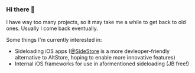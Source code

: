 ### Hi there 👋

I have way too many projects, so it may take me a while to get back to old ones. Usually I come back eventually.

Some things I'm currently interested in:
+ Sideloading iOS apps ([@SideStore](https://github.com/SideStore) is a more devleoper-friendly alternative to AltStore, hoping to enable more innovative features)
+ Internal iOS frameworks for use in aformentioned sideloading (JB free!)
<!--![Metrics](https://metrics.lecoq.io/JJTech0130?template=classic&stars=1&followup=1&activity=1&introduction=1&notable=1&lines=1&stars.limit=4&followup.sections=repositories&followup.indepth=false&activity.limit=5&activity.load=300&activity.days=14&activity.visibility=all&activity.timestamps=false&activity.filter=all&notable.from=organization&notable.repositories=false&notable.indepth=false&notable.types=commit&introduction.title=true&config.timezone=America%2FNew_York)-->
